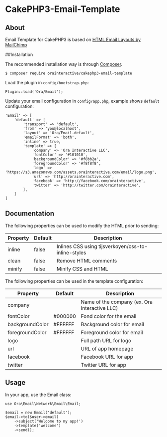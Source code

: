 # CakePHP3-Email-Template

## About

Email Template for CakePHP3 is based on [HTML Email Layouts by MailChimp](https://github.com/mailchimp/Email-Blueprints)

##Installation

The recommended installation way is through [Composer](https://getcomposer.org).

    $ composer require orainteractive/cakephp3-email-template

Load the plugin in `config/bootstrap.php`:

    Plugin::load('Ora/Email');

Update your email configuration in `config/app.php`, example shows `default` configuration:

    'Email' => [
    	'default' => [
    		'transport' => 'default',
    		'from' => 'you@localhost',
            'layout' => 'Ora/Email.default',
            'emailFormat' => 'both',
            'inline' => true,
            'template' => [
                'company' => 'Ora Interactive LLC',
                'fontColor' => '#101010',
                'backgroundColor' => '#f8bb2a',
                'foregroundColor' => '#f8f8f8',
                'logo' => 'https://s3.amazonaws.com/assets.orainteractive.com/email/logo.png',
                'url' => 'http://orainteractive.com',
                'facebook' => 'http://facebook.com/orainteractive',
                'twitter' => 'http://twitter.com/orainteractive',
            ],
    	]
    ]

## Documentation

The following properties can be used to modify the HTML prior to sending:

Property | Default | Description
-------|---------|------------
inline |false|Inlines CSS using tijsverkoyen/css-to-inline-styles
clean |false|Remove HTML comments
minify |false|Minify CSS and HTML

The following properties can be used in the template configuration:

Property | Default | Description
-------|---------|------------
company | |Name of the company (ex. Ora Interactive LLC)
fontColor |#000000|Fond color for the email
backgroundColor |#FFFFFF|Background color for email
foregroundColor |#FFFFFF|Foreground color for email
logo | |Full path URL for logo
url | |URL of app homepage
facebook | |Facebook URL for app
twitter | |Twitter URL for app

## Usage

In your app, use the Email class:

    use Ora\Email\Network\Email\Email;
    
    $email = new Email('default');
    $email->to($user->email)
        ->subject('Welcome to my app!')
        ->template('welcome')
        ->send();